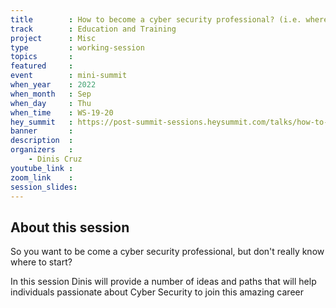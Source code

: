 ```yaml
---
title        : How to become a cyber security professional? (i.e. where to start?)
track        : Education and Training
project      : Misc
type         : working-session
topics       : 
featured     :
event        : mini-summit
when_year    : 2022
when_month   : Sep
when_day     : Thu
when_time    : WS-19-20
hey_summit   : https://post-summit-sessions.heysummit.com/talks/how-to-be-a-cyber-security-professionalie-where-to-start/
banner       : 
description  :
organizers   :
    - Dinis Cruz    
youtube_link : 
zoom_link    : 
session_slides:
---
```



## About this session

So you want to be come a cyber security professional, but don't really know where to start?

In this session Dinis will provide a number of ideas and paths that will help individuals passionate about Cyber Security to join this amazing career
